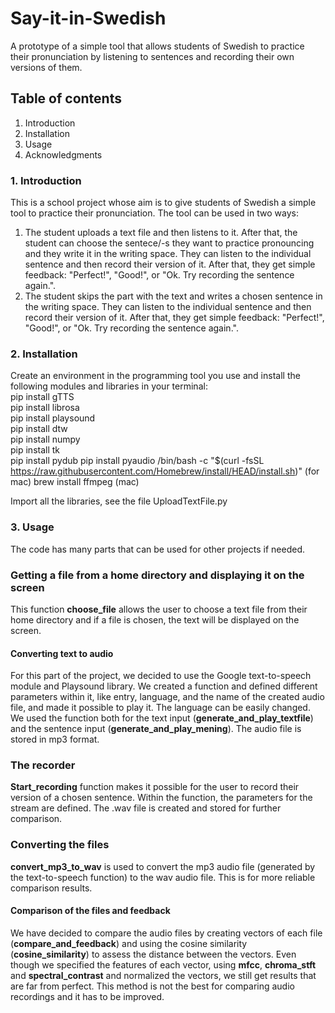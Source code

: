 # Say-it-in-Swedish

A prototype of a simple tool that allows students of Swedish to practice their pronunciation by listening to sentences and recording their own versions of them. 

## Table of contents  
1. Introduction
2. Installation
3. Usage
5. Acknowledgments


### 1. Introduction
This is a school project whose aim is to give students of Swedish a simple tool to practice their pronunciation.
The tool can be used in two ways:
1. The student uploads a text file and then listens to it. After that, the student can choose the sentece/-s they want to practice pronouncing and they write it in the writing space. They can listen to the individual sentence and then record their version of it. After that, they get simple feedback: "Perfect!", "Good!", or "Ok. Try recording the sentence again.".
2. The student skips the part with the text and writes a chosen sentence in the writing space. They can listen to the individual sentence and then record their version of it. After that, they get simple feedback: "Perfect!", "Good!", or "Ok. Try recording the sentence again.".
   
### 2. Installation
Create an environment in the programming tool you use and install the following modules and libraries in your terminal:  
pip install gTTS  
pip install librosa  
pip install playsound  
pip install dtw  
pip install numpy  
pip install tk  
pip install pydub
pip install pyaudio
/bin/bash -c "$(curl -fsSL https://raw.githubusercontent.com/Homebrew/install/HEAD/install.sh)" (for mac)
brew install ffmpeg (mac)


Import all the libraries, see the file UploadTextFile.py

### 3. Usage
The code has many parts that can be used for other projects if needed.  

### Getting a file from a home directory and displaying it on the screen
This function **choose_file** allows the user to choose a text file from their home directory and if a file is chosen, the text will be displayed on the screen. 

#### Converting text to audio
For this part of the project, we decided to use the Google text-to-speech module and Playsound library. We created a function and defined different parameters within it, like entry, language, and the name of the created audio file, and made it possible to play it. The language can be easily changed. We used the function both for the text input (**generate_and_play_textfile**) and the sentence input (**generate_and_play_mening**). The audio file is stored in mp3 format. 

### The recorder
**Start_recording** function makes it possible for the user to record their version of a chosen sentence. Within the function, the parameters for the stream are defined. The .wav file is created and stored for further comparison. 

### Converting the files
**convert_mp3_to_wav** is used to convert the mp3 audio file (generated by the text-to-speech function) to the wav audio file. This is for more reliable comparison results.

#### Comparison of the files and feedback
We have decided to compare the audio files by creating vectors of each file (**compare_and_feedback**) and using the cosine similarity (**cosine_similarity**) to assess the distance between the vectors. Even though we specified the features of each vector, using **mfcc**, **chroma_stft** and **spectral_contrast** and normalized the vectors, we still get results that are far from perfect. 
This method is not the best for comparing audio recordings and it has to be improved. 



